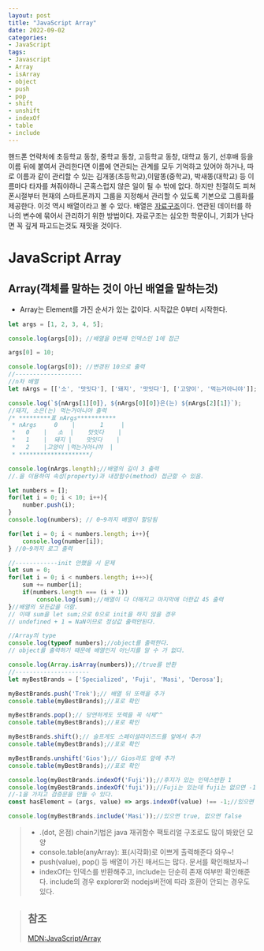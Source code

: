 ```yaml
---
layout: post
title: "JavaScript Array"
date: 2022-09-02
categories:
- JavaScript
tags:
- Javascript
- Array
- isArray
- object
- push
- pop
- shift
- unshift
- indexOf
- table
- include
---
```

핸드폰 연락처에 초등학교 동창, 중학교 동창, 고등학교 동창, 대학교 동기, 선후배 등을 이름 뒤에 붙여서 관리한다면 이름에 연관되는 관계를 모두 기억하고 있어야 하거나, 따로 이름과 같이 관리할 수 있는 김개똥(초등학교),이말똥(중학교), 박새똥(대학교) 등 이름마다 타자를 쳐줘야하니 곤혹스럽지 않은 일이 될 수 밖에 없다. 하지만 친절히도 피쳐폰시절부터 현재의 스마트폰까지 그룹을 지정해서 관리할 수 있도록 기본으로 그룹화를 제공한다. 이것 역시 배열이라고 볼 수 있다. 배열은 [자료구조](https://namu.wiki/w/%EC%9E%90%EB%A3%8C%EA%B5%AC%EC%A1%B0)이다. 연관된 데이터를 하나의 변수에 묶어서 관리하기 위한 방법이다. 자료구조는 심오한 학문이니, 기회가 난다면 꼭 깊게 파고드는것도 재밋을 것이다.

# JavaScript Array

## Array(객체를 말하는 것이 아닌 배열을 말하는것)
- Array는 Element를 가진 순서가 있는 값이다. 시작값은 0부터 시작한다.


```javascript
let args = [1, 2, 3, 4, 5];

console.log(args[0]); //배열을 0번째 인덱스인 1에 접근

args[0] = 10;

console.log(args[0]); //변경된 10으로 출력
//-------------------
//n차 배열
let nArgs = [['소', '맛잇다'], ['돼지', '맛잇다'], ['고양이', '먹는거아니야']];

console.log(`${nArgs[1][0]}, ${nArgs[0][0]}은(는) ${nArgs[2][1]}`);
//돼지, 소은(는) 먹는거아니야 출력
/* *********표 nArgs***********
 * nArgs     0    |       1     |
 *   0    |   소  |    맛잇다    |
 *   1    |  돼지 |    맛잇다    |
 *   2    |고양이 |먹는거아니야  |
 * ********************/

console.log(nArgs.length);//배열의 길이 3 출력
//.을 이용하여 속성(property)과 내장함수(method) 접근할 수 있음.

let numbers = [];
for(let i = 0; i < 10; i++){
    number.push(i);
}
console.log(numbers); // 0~9까지 배열이 할당됨

for(let i = 0; i < numbers.length; i++){
    console.log(number[i]); 
} //0~9까지 로그 출력

//------------init 안했을 시 문제
let sum = 0;
for(let i = 0; i < numbers.length; i++>){
    sum += number[i];
    if(numbers.length === (i + 1))
        console.log(sum);//배열이 다 더해지고 마지막에 더한값 45 출력
}//배열의 모든값을 더함. 
// 이때 sum을 let sum;으로 0으로 init을 하지 않을 경우
// undefined + 1 = NaN이므로 정상값 출력안된다.

//Array의 type
console.log(typeof numbers);//object를 출력한다.
// object를 출력하기 때문에 배열인지 아닌지를 알 수 가 없다.

console.log(Array.isArray(numbers));//true를 반환
//---------------------
let myBestBrands = ['Specialized', 'Fuji', 'Masi', 'Derosa'];

myBestBrands.push('Trek');// 배열 뒤 또렉을 추가
console.table(myBestBrands);//표로 확인

myBestBrands.pop();// 당연하게도 또렉을 꼭 삭제^^
console.table(myBestBrands);//표로 확인

myBestBrands.shift();// 슬프게도 스페이셜라이즈드를 앞에서 추가
console.table(myBestBrands);//표로 확인

myBestBrands.unshift('Gios');// Gios라도 앞에 추가
console.table(myBestBrands);//표로 확인

console.log(myBestBrands.indexOf('Fuji'));//후지가 있는 인덱스반환 1
console.log(myBestBrands.indexOf('fuji'));//Fuji는 있는데 fuji는 없으면 -1을 반환
//-1을 가지고 검증문을 만들 수 있다.
const hasElement = (args, value) => args.indexOf(value) !== -1;//있으면 true 없으면 false

console.log(myBestBrands.include('Masi'));//있으면 true, 없으면 false
```

> - .(dot, 온점) chain기법은 java 재귀함수 팩토리얼 구조로도 많이 봐왔던 모양
> - console.table(anyArray): 표(시각화)로 이쁘게 출력해준다 와우~!
> - push(value), pop() 등 배열이 가진 매서드는 많다. 문서를 확인해보자~!
> - indexOf는 인덱스를 반환해주고, include는 단순히 존재 여부만 확인해준다. include의 경우 explorer와 nodejs버전에 따라 호환이 안되는 경우도 있다.


> ## 참조
> [MDN:JavaScript/Array](https://developer.mozilla.org/ko/docs/Web/JavaScript/Reference/Global_Objects/Array)